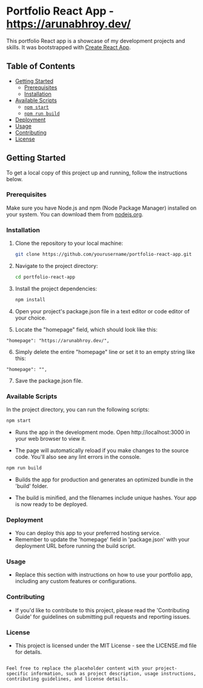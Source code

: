 # Portfolio React App - https://arunabhroy.dev/

This portfolio React app is a showcase of my development projects and skills. It was bootstrapped with [Create React App](https://github.com/facebook/create-react-app).

## Table of Contents

- [Getting Started](#getting-started)
    - [Prerequisites](#prerequisites)
    - [Installation](#installation)
- [Available Scripts](#available-scripts)
    - [`npm start`](#npm-start)
    - [`npm run build`](#npm-run-build)
- [Deployment](#deployment)
- [Usage](#usage)
- [Contributing](#contributing)
- [License](#license)

## Getting Started

To get a local copy of this project up and running, follow the instructions below.

### Prerequisites

Make sure you have Node.js and npm (Node Package Manager) installed on your system. You can download them from [nodejs.org](https://nodejs.org/).

### Installation

1. Clone the repository to your local machine:

   ```sh
   git clone https://github.com/yourusername/portfolio-react-app.git

2. Navigate to the project directory:

    ```sh
    cd portfolio-react-app

3. Install the project dependencies:

     ```sh
   npm install

4. Open your project's package.json file in a text editor or code editor of your choice.

5. Locate the "homepage" field, which should look like this:


```
"homepage": "https://arunabhroy.dev/",
```

6. Simply delete the entire "homepage" line or set it to an empty string like this:

``` 
"homepage": "",
```

7. Save the package.json file.

### Available Scripts
In the project directory, you can run the following scripts:
 
```sh
npm start
```

* Runs the app in the development mode.
Open http://localhost:3000 in your web browser to view it.

* The page will automatically reload if you make changes to the source code. You'll also see any lint errors in the console.

```sh
npm run build
```

* Builds the app for production and generates an optimized bundle in the 'build' folder.

* The build is minified, and the filenames include unique hashes. Your app is now ready to be deployed.

### Deployment

* You can deploy this app to your preferred hosting service. 
* Remember to update the 'homepage' field in 'package.json' with your deployment URL before running the build script.

### Usage

* Replace this section with instructions on how to use your portfolio app, including any custom features or configurations.

### Contributing

* If you'd like to contribute to this project, please read the 'Contributing Guide' for guidelines on submitting pull requests and reporting issues.

### License

* This project is licensed under the MIT License - see the LICENSE.md file for details.

```

Feel free to replace the placeholder content with your project-specific information, such as project description, usage instructions, contributing guidelines, and license details.

```
